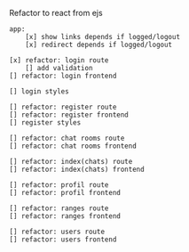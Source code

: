 Refactor to react from ejs

    app:
        [x] show links depends if logged/logout
        [x] redirect depends if logged/logout

    [x] refactor: login route
        [] add validation
    [] refactor: login frontend

    [] login styles

    [] refactor: register route
    [] refactor: register frontend
    [] register styles

    [] refactor: chat rooms route
    [] refactor: chat rooms frontend

    [] refactor: index(chats) route
    [] refactor: index(chats) frontend

    [] refactor: profil route
    [] refactor: profil frontend

    [] refactor: ranges route
    [] refactor: ranges frontend

    [] refactor: users route
    [] refactor: users frontend
